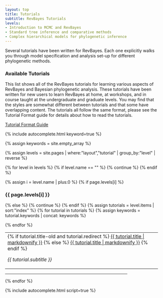 ```yaml
---
layout: top
title: Tutorials
subtitle: RevBayes Tutorials
levels:
- Introduction to MCMC and RevBayes
- Standard tree inference and comparative methods
- Complex hierarchical models for phylogenetic inference
---
```


Several tutorials have been written for RevBayes. Each one explicitly walks you through model specification and analysis set-up for different phylogenetic methods.


### Available Tutorials

This list shows all of the RevBayes tutorials for learning various aspects of RevBayes and Bayesian phylogenetic analysis. 
These tutorials have been written for new users to learn RevBayes at home, at workshops, and in course taught at the undergraduate and graduate levels. 
You may find that the styles are somewhat different between tutorials and that some  have overlapping content. 
The tutorials all follow the same format, please see the Tutorial Format guide for details about how to read the tutorials.

<a href="{{ site.baseurl }}{{ page.url }}format" class="btn btn-info" role="button">Tutorial Format Guide</a>

{% include autocomplete.html keyword=true %}

{% assign keywords = site.empty_array %}

{% assign levels = site.pages | where:"layout","tutorial" | group_by:"level" | reverse %}

{% for level in levels %}
{% if level.name == "" %}
{% continue %}
{% endif %}

{% assign i = level.name | plus:0 %}
{% if page.levels[i] %}
<h3>{{ page.levels[i] }}</h3>
{% else %}
{% continue %}
{% endif %}

<table width="90%" class="table table-striped">
{% assign tutorials = level.items | sort:"index" %}
{% for tutorial in tutorials %}
{% assign keywords = tutorial.keywords | concat: keywords %}
<tr class="tutorial {{ tutorial.keywords | join:' '}}">
<td class="col-xs-5">
{% if tutorial.title-old and tutorial.redirect %}
<a href="https://github.com/revbayes/revbayes_tutorial/raw/master/tutorial_TeX/{{ tutorial.title-old }}/{{ tutorial.title-old }}.pdf">{{ tutorial.title | markdownify }}</a>
{% else %}
<a href="{{ site.baseurl }}{{ tutorial.url }}">{{ tutorial.title | markdownify }}</a>
{% endif %}
<p style="font-style: italic">{{ tutorial.subtitle }}</p>
</td>

</tr>

{% endfor %}
</table><hr align="left" width="80%">

{% endfor %}

{% include autocomplete.html script=true %}
